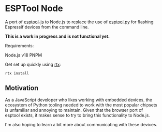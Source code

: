 # ESPTool Node

A port of [esptool-js](https://github.com/espressif/esptool-js) to Node.js to replace the use of [esptool.py](https://github.com/espressif/esptool) for flashing Espressif devices from the command line.

**This is a work in progress and is not functional yet.**

Requirements:

Node.js v18
PNPM

Get set up quickly using [rtx](https://github.com/jdxcode/rtx):

```
rtx install
```

## Motivation

As a JavaScript developer who likes working with embedded devices, the ecosystem of Python tooling needed to work with the most popular chipsets is unfamiliar and annoying to maintain. Given that the browser port of esptool exists, it makes sense to try to bring this functionality to Node.js. 

I'm also hoping to learn a bit more about communicating with these devices.
